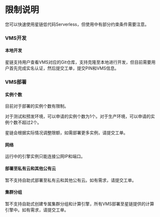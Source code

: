 # 限制说明

您可以快速使用星链低代码Serverless，但使用中有部分约束条件需要注意。

### VMS开发

#### 本地开发 ####

星链支持用户查看VMS对应的Git仓库，支持克隆至本地进行开发，但目前需要用户首先完成实名认证，然后提交工单，提交PIN和VMS信息。

### VMS部署

#### 实例个数 ####
目前对于部署的实例个数有限制。

对于测试和预发环境，可以申请的实例个数为1个。对于生产环境，可以申请的实例个数不超过2个。

星链会根据实际情况调整限额，如需部署更多实例，请提交工单。

#### 网络 ####

运行中的引擎实例只能连接公网IP和端口。

#### 部署至私有云和其他公有云 ####

暂不支持自助式部署至私有云和其他公有云。如有需求，请提交工单。

#### 集群分组 ####

暂不支持自助式创建专属集群分组和计算引擎，所有VMS部署至星链提供的计算引擎中。如有需求，请提交工单。



